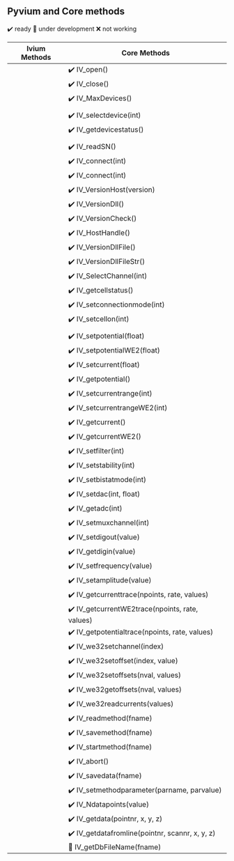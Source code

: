 ## Pyvium and Core methods

:heavy_check_mark: ready
:small_orange_diamond: under development
:x: not working

| Ivium Methods | Core Methods                                                    |
| ------------- | --------------------------------------------------------------- |
|               | :heavy_check_mark: IV_open()                                    |
|               | :heavy_check_mark: IV_close()                                   |
|               | :heavy_check_mark: IV_MaxDevices()                              |
|               |                                                                 |
|               | :heavy_check_mark: IV_selectdevice(int)                         |
|               | :heavy_check_mark: IV_getdevicestatus()                         |
|               |                                                                 |
|               | :heavy_check_mark: IV_readSN()                                  |
|               | :heavy_check_mark: IV_connect(int)                              |
|               | :heavy_check_mark: IV_connect(int)                              |
|               | :heavy_check_mark: IV_VersionHost(version)                      |
|               | :heavy_check_mark: IV_VersionDll()                              |
|               | :heavy_check_mark: IV_VersionCheck()                            |
|               | :heavy_check_mark: IV_HostHandle()                              |
|               | :heavy_check_mark: IV_VersionDllFile()                          |
|               | :heavy_check_mark: IV_VersionDllFileStr()                       |
|               | :heavy_check_mark: IV_SelectChannel(int)                        |
|               | :heavy_check_mark: IV_getcellstatus()                           |
|               | :heavy_check_mark: IV_setconnectionmode(int)                    |
|               | :heavy_check_mark: IV_setcellon(int)                            |
|               |                                                                 |
|               | :heavy_check_mark: IV_setpotential(float)                       |
|               | :heavy_check_mark: IV_setpotentialWE2(float)                    |
|               | :heavy_check_mark: IV_setcurrent(float)                         |
|               | :heavy_check_mark: IV_getpotential()                            |
|               | :heavy_check_mark: IV_setcurrentrange(int)                      |
|               | :heavy_check_mark: IV_setcurrentrangeWE2(int)                   |
|               | :heavy_check_mark: IV_getcurrent()                              |
|               | :heavy_check_mark: IV_getcurrentWE2()                           |
|               | :heavy_check_mark: IV_setfilter(int)                            |
|               | :heavy_check_mark: IV_setstability(int)                         |
|               | :heavy_check_mark: IV_setbistatmode(int)                        |
|               | :heavy_check_mark: IV_setdac(int, float)                        |
|               | :heavy_check_mark: IV_getadc(int)                               |
|               | :heavy_check_mark: IV_setmuxchannel(int)                        |
|               | :heavy_check_mark: IV_setdigout(value)                          |
|               | :heavy_check_mark: IV_getdigin(value)                           |
|               | :heavy_check_mark: IV_setfrequency(value)                       |
|               | :heavy_check_mark: IV_setamplitude(value)                       |
|               | :heavy_check_mark: IV_getcurrenttrace(npoints, rate, values)    |
|               | :heavy_check_mark: IV_getcurrentWE2trace(npoints, rate, values) |
|               | :heavy_check_mark: IV_getpotentialtrace(npoints, rate, values)  |
|               | :heavy_check_mark: IV_we32setchannel(index)                     |
|               | :heavy_check_mark: IV_we32setoffset(index, value)               |
|               | :heavy_check_mark: IV_we32setoffsets(nval, values)              |
|               | :heavy_check_mark: IV_we32getoffsets(nval, values)              |
|               | :heavy_check_mark: IV_we32readcurrents(values)                  |
|               | :heavy_check_mark: IV_readmethod(fname)                         |
|               | :heavy_check_mark: IV_savemethod(fname)                         |
|               | :heavy_check_mark: IV_startmethod(fname)                        |
|               | :heavy_check_mark: IV_abort()                                   |
|               | :heavy_check_mark: IV_savedata(fname)                           |
|               | :heavy_check_mark: IV_setmethodparameter(parname, parvalue)     |
|               | :heavy_check_mark: IV_Ndatapoints(value)                        |
|               | :heavy_check_mark: IV_getdata(pointnr, x, y, z)                 |
|               | :heavy_check_mark: IV_getdatafromline(pointnr, scannr, x, y, z) |
|               | :small_orange_diamond: IV_getDbFileName(fname)                  |
